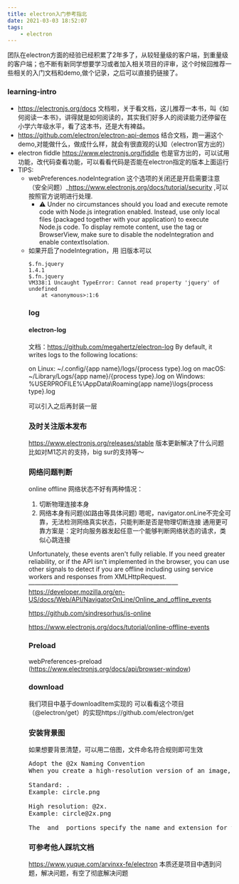 ```yaml
---
title: electron入门参考指北
date: 2021-03-03 18:52:07
tags:
    - electron
---
```

团队在electron方面的经验已经积累了2年多了，从较轻量级的客户端，到重量级的客户端；也不断有新同学想要学习或者加入相关项目的评审，这个时候回推荐一些相关的入门文档和demo,做个记录，之后可以直接扔链接了。


### learning-intro
- https://electronjs.org/docs
文档啦，关于看文档，这儿推荐一本书，叫《如何阅读一本书》，讲得就是如何阅读的，其实我们好多人的阅读能力还停留在小学六年级水平，看了这本书，还是大有裨益。
- https://github.com/electron/electron-api-demos
结合文档，跑一遍这个demo,对能做什么，做成什么样，就会有很直观的认知（electron官方出的）
- electron fiddle https://www.electronjs.org/fiddle
也是官方出的，可以试用功能，改代码查看功能，可以看看代码是否能在electron指定的版本上面运行
- TIPS:
  - webPreferences.nodeIntegration 这个选项的关闭还是开启需要注意（安全问题）_https://www.electronjs.org/docs/tutorial/security ,可以按照官方说明进行处理.
      - ⚠️ Under no circumstances should you load and execute remote code with Node.js integration enabled. Instead, use only local files (packaged together with your application) to execute Node.js code. To display remote content, use the <webview> tag or BrowserView, make sure to disable the nodeIntegration and enable contextIsolation.
  - 如果开启了nodeIntegration，用<script>引入jQuery就会有问题， jQuery内部会对require变量判断，和node的require冲突；所以只能
    ```
    window.$ = window.jQuery = require('./jquery-3.5.1.min)
    ```
新版本不可  <script src="https://cdn.bootcdn.net/ajax/libs/jquery/3.5.1/jquery.min.js"></script>
旧版本可以  <script src="https://cdn.bootcdn.net/ajax/libs/jquery/1.4.1/jquery.min.js"></script>
```
$.fn.jquery
1.4.1
$.fn.jquery
VM338:1 Uncaught TypeError: Cannot read property 'jquery' of undefined
    at <anonymous>:1:6
```

### log
#### electron-log
文档：https://github.com/megahertz/electron-log
By default, it writes logs to the following locations:

on Linux: ~/.config/{app name}/logs/{process type}.log
on macOS: ~/Library/Logs/{app name}/{process type}.log
on Windows: %USERPROFILE%\AppData\Roaming\{app name}\logs\{process type}.log

可以引入之后再封装一层
### 及时关注版本发布
https://www.electronjs.org/releases/stable
版本更新解决了什么问题
比如对M1芯片的支持，big sur的支持等～


### 网络问题判断
online
offline
网络状态不好有两种情况：
1. 切断物理连接本身
2. 网络本身有问题(如路由等具体问题)
嗯呢，navigator.onLine不完全可靠，无法检测网络真实状态，只能判断是否是物理切断连接
通用更可靠方案是：定时向服务器发起任意一个能够判断网络状态的请求，类似心跳连接

Unfortunately, these events aren't fully reliable. If you need greater reliability, or if the API isn't implemented in the browser, you can use other signals to detect if you are offline including using service workers and responses from XMLHttpRequest.
————————————————————————
https://developer.mozilla.org/en-US/docs/Web/API/NavigatorOnLine/Online_and_offline_events

https://github.com/sindresorhus/is-online

https://www.electronjs.org/docs/tutorial/online-offline-events


### Preload
webPreferences-preload
(https://www.electronjs.org/docs/api/browser-window)


### download
我们项目中基于downloadItem实现的
可以看看这个项目（@electron/get）的实现https://github.com/electron/get

### 安装背景图
如果想要背景清楚，可以用二倍图，文件命名符合规则即可生效
<pre>
Adopt the @2x Naming Convention
When you create a high-resolution version of an image, follow this naming convention for the image pair:

Standard: <ImageName>.<filename_extension>
Example: circle.png

High resolution: <ImageName>@2x.<filename_extension>
Example: circle@2x.png

The <ImageName> and <filename_extension> portions specify the name and extension for the file. The inclusion of the @2x modifier for the high-resolution image lets the system know that the image is the high-resolution variant of the standard image. The two component images should be in the same folder in the app’s sources. Ideally, package the image pairs into one file (see Package Multiple Versions of Image Resources into One File).
</pre>


### 可参考他人踩坑文档
https://www.yuque.com/arvinxx-fe/electron
本质还是项目中遇到问题，解决问题，有空了彻底解决问题